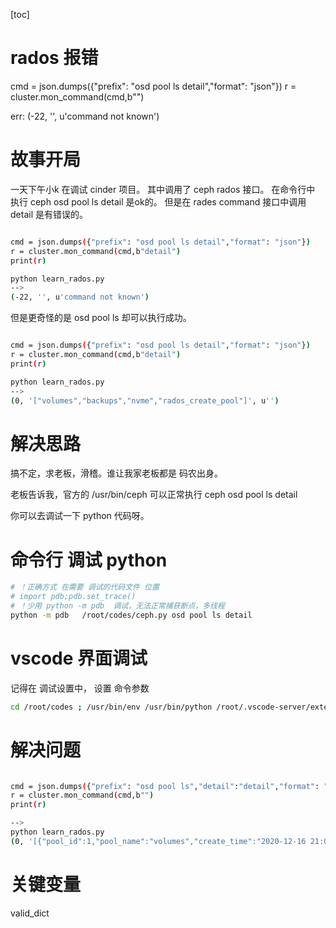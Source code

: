 [toc]

# rados 报错

cmd = json.dumps({"prefix": "osd pool ls detail","format": "json"})
r = cluster.mon_command(cmd,b"") 

err:
(-22, '', u'command not known')

# 故事开局
一天下午小k 在调试 cinder 项目。 其中调用了 ceph rados 接口。
在命令行中 执行 ceph osd pool ls detail 是ok的。
但是在 rades command 接口中调用 detail 是有错误的。
```bash

cmd = json.dumps({"prefix": "osd pool ls detail","format": "json"})
r = cluster.mon_command(cmd,b"detail") 
print(r)

python learn_rados.py 
-->
(-22, '', u'command not known')

```

但是更奇怪的是  osd pool ls 却可以执行成功。
```bash

cmd = json.dumps({"prefix": "osd pool ls detail","format": "json"})
r = cluster.mon_command(cmd,b"detail") 
print(r)

python learn_rados.py 
-->
(0, '["volumes","backups","nvme","rados_create_pool"]', u'')

```

# 解决思路
搞不定，求老板，滑稽。谁让我家老板都是 码农出身。

老板告诉我，官方的 /usr/bin/ceph 可以正常执行 ceph osd pool ls detail

你可以去调试一下 python 代码呀。

# 命令行 调试 python
```bash
# ！正确方式 在需要 调试的代码文件 位置 
# import pdb;pdb.set_trace()
# ！少用 python -m pdb  调试，无法正常捕获断点，多线程
python -m pdb   /root/codes/ceph.py osd pool ls detail
```
# vscode 界面调试
记得在 调试设置中， 设置 命令参数
```bash
cd /root/codes ; /usr/bin/env /usr/bin/python /root/.vscode-server/extensions/ms-python.python-2020.12.424452561/pythonFiles/lib/python/debugpy/launcher 14937 -- /root/codes/ceph.py osd pool ls detail 

```

# 解决问题

```bash

cmd = json.dumps({"prefix": "osd pool ls","detail":"detail","format": "json"})
r = cluster.mon_command(cmd,b"") 
print(r)

-->
python learn_rados.py 
(0, '[{"pool_id":1,"pool_name":"volumes","create_time":"2020-12-16 21:02:52.159080","flags":8193,"flags_names":"hashpspool,selfmanaged_snaps","type":1,"size":2,

```

# 关键变量
valid_dict